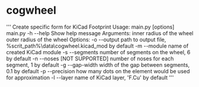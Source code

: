 # cogwheel
'''
Create specific form for KiCad Footprint
Usage:
    main.py <inner-radius> <outer-radius> [options]
    main.py -h --help           Show help message
Arguments:
    <inner-radius>  inner radius of the wheel
    <outer-radius>  outer radius of the wheel
Options:
    -o --output <file>          path to output file, %scrit_path%\\data\\cogwheel.kicad_mod by default
    -m --module <module>        name of created KiCad module
    -s --segments <segments>    number of segments on the wheel, 6 by default
    -n --noses <noses>          [NOT SUPPORTED] number of noses for each segment, 1 by default
    -g --gap-width <gap-width>  width of the gap between segments, 0.1 by default
    -p --precision <precision>  how many dots on the element would be used for approximation
    -l --layer <layer>          name of KiCad layer, 'F.Cu' by default
'''
